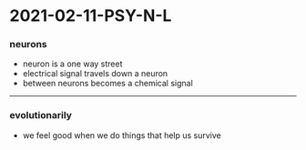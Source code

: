 # 2021-02-11-PSY-N-L

### neurons 
- neuron is a one way street 
- electrical signal travels down a neuron 
- between neurons becomes a chemical signal 

---

### evolutionarily
- we feel good when we do things that help us survive








